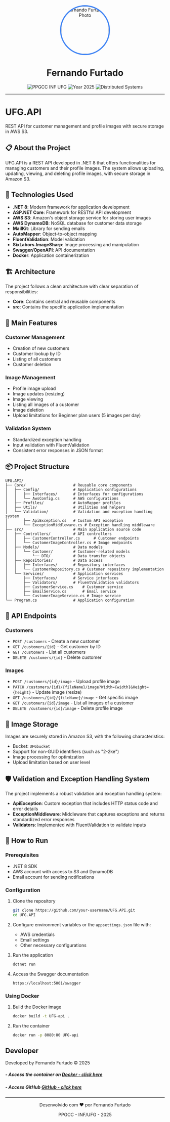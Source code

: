 <div align="center">
  <img src="https://avatars.githubusercontent.com/u/78055338?v=4" width="150" height="150" style="border-radius: 50%; object-fit: cover; border: 4px solid #4285F4;" alt="Fernando Furtado's Photo">
  
  <h1>Fernando Furtado</h1>
  
  <div>
    <img src="https://img.shields.io/badge/PPGCC-INF%20UFG-0078D7?style=for-the-badge&logo=university&logoColor=white" alt="PPGCC INF UFG">
    <img src="https://img.shields.io/badge/Year-2025-34A853?style=for-the-badge" alt="Year 2025">
    <img src="https://img.shields.io/badge/Subject-Distributed%20Systems-4285F4?style=for-the-badge" alt="Distributed Systems">
  </div>
</div>

---

# UFG.API

REST API for customer management and profile images with secure storage in AWS S3.

## 📋 About the Project

UFG.API is a REST API developed in .NET 8 that offers functionalities for managing customers and their profile images. The system allows uploading, updating, viewing, and deleting profile images, with secure storage in Amazon S3.

## 🚀 Technologies Used

- **.NET 8**: Modern framework for application development
- **ASP.NET Core**: Framework for RESTful API development
- **AWS S3**: Amazon's object storage service for storing user images
- **AWS DynamoDB**: NoSQL database for customer data storage
- **MailKit**: Library for sending emails
- **AutoMapper**: Object-to-object mapping
- **FluentValidation**: Model validation
- **SixLabors.ImageSharp**: Image processing and manipulation
- **Swagger/OpenAPI**: API documentation
- **Docker**: Application containerization

## 🏗️ Architecture

The project follows a clean architecture with clear separation of responsibilities:

- **Core**: Contains central and reusable components
- **src**: Contains the specific application implementation

## 🔧 Main Features

### Customer Management
- Creation of new customers
- Customer lookup by ID
- Listing of all customers
- Customer deletion

### Image Management
- Profile image upload
- Image updates (resizing)
- Image viewing
- Listing all images of a customer
- Image deletion
- Upload limitations for Beginner plan users (5 images per day)

### Validation System
- Standardized exception handling
- Input validation with FluentValidation
- Consistent error responses in JSON format

## 📦 Project Structure

```
UFG.API/
├── Core/                     # Reusable core components
│   ├── Config/               # Application configurations
│   │   ├── Interfaces/       # Interfaces for configurations
│   │   └── AwsConfig.cs      # AWS configurations
│   ├── Profiles/             # AutoMapper profiles
│   ├── Utils/                # Utilities and helpers
│   └── Validation/           # Validation and exception handling system
│       ├── ApiException.cs   # Custom API exception
│       └── ExceptionMiddleware.cs # Exception handling middleware
├── src/                      # Main application source code
│   ├── Controllers/          # API controllers
│   │   ├── CustomerController.cs      # Customer endpoints
│   │   └── CustomerImageController.cs # Image endpoints
│   ├── Models/               # Data models
│   │   └── Customer/         # Customer-related models
│   │       └── DTO/          # Data transfer objects
│   ├── Repositories/         # Data access
│   │   ├── Interfaces/       # Repository interfaces
│   │   └── CustomerRepository.cs # Customer repository implementation
│   └── Services/             # Application services
│       ├── Interfaces/       # Service interfaces
│       ├── Validators/       # FluentValidation validators
│       ├── CustomerService.cs    # Customer service
│       ├── EmailService.cs       # Email service
│       └── CustomerImageService.cs # Image service
└── Program.cs                # Application configuration
```

## 📝 API Endpoints

### Customers

- `POST /customers` - Create a new customer
- `GET /customers/{id}` - Get customer by ID
- `GET /customers` - List all customers
- `DELETE /customers/{id}` - Delete customer

### Images

- `POST /customers/{id}/image` - Upload profile image
- `PATCH /customers/{id}/{fileName}/image?Width={width}&Height={height}` - Update image (resize)
- `GET /customers/{id}/{fileName}/image` - Get specific image
- `GET /customers/{id}/image` - List all images of a customer
- `DELETE /customers/{id}/image` - Delete profile image

## 🔐 Image Storage

Images are securely stored in Amazon S3, with the following characteristics:

- Bucket: `UFGbucket`
- Support for non-GUID identifiers (such as "2-2ke")
- Image processing for optimization
- Upload limitation based on user level

## 🛡️ Validation and Exception Handling System

The project implements a robust validation and exception handling system:

- **ApiException**: Custom exception that includes HTTP status code and error details
- **ExceptionMiddleware**: Middleware that captures exceptions and returns standardized error responses
- **Validators**: Implemented with FluentValidation to validate inputs

## 🚀 How to Run

### Prerequisites

- .NET 8 SDK
- AWS account with access to S3 and DynamoDB
- Email account for sending notifications

### Configuration

1. Clone the repository
   ```bash
   git clone https://github.com/your-username/UFG.API.git
   cd UFG.API
   ```

2. Configure environment variables or the `appsettings.json` file with:
   - AWS credentials
   - Email settings
   - Other necessary configurations

3. Run the application
   ```bash
   dotnet run
   ```

4. Access the Swagger documentation
   ```
   https://localhost:5001/swagger
   ```

### Using Docker

1. Build the Docker image
   ```bash
   docker build -t UFG-api .
   ```

2. Run the container
   ```bash
   docker run -p 8080:80 UFG-api
   ```
   
## Developer

Developed by Fernando Furtado © 2025

##### - Access the container on [Docker - click here](https://hub.docker.com/r/furtadofernando/UFG-api)
##### - Access GitHub [GitHub - click here](https://github.com/Fernando-EngComputacao/UFG-api)

---

<div align="center">
  <p>Desenvolvido com ❤️ por Fernando Furtado</p>
  <p>PPGCC - INF/UFG - 2025</p>
</div>